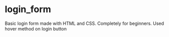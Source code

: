 # login_form
Basic login form made with HTML and CSS. Completely for beginners.
Used hover method on login button
